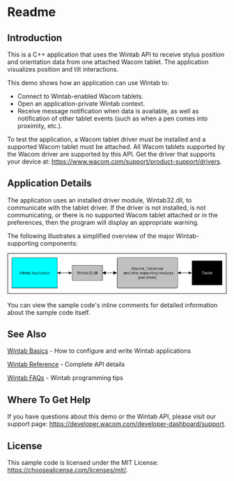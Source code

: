 # Readme

## Introduction
This is a C++ application that uses the Wintab API to receive stylus position and orientation data from one attached Wacom tablet. The application visualizes position and tilt interactions.

This demo shows how an application can use Wintab to:

* Connect to Wintab-enabled Wacom tablets.
* Open an application-private Wintab context.
* Receive message notification when data is available, as well as notification of other tablet events (such as when a pen comes into proximity, etc.).

To test the application, a Wacom tablet driver must be installed and a supported Wacom tablet must be attached. All Wacom tablets supported by the Wacom driver are supported by this API. Get the driver that supports your device at: https://www.wacom.com/support/product-support/drivers.

## Application Details
The application uses an installed driver module, Wintab32.dll, to communicate with the tablet driver.  If the driver is not installed, is not communicating, or there is no supported Wacom tablet attached or in the preferences, then the program will display an appropriate warning.

The following illustrates a simplified overview of the major Wintab-supporting components:  

![](./Media/sc-rm-tt-wintabOverview.png)

You can view the sample code's inline comments for detailed information about the sample code itself.

## See Also

[Wintab Basics](https://developer-docs.wacom.com/intuos-cintiq-business-tablets/docs/wintab-overview) - How to configure and write Wintab applications

[Wintab Reference](https://developer-docs.wacom.com/intuos-cintiq-business-tablets/docs/wintab-reference) - Complete API details

[Wintab FAQs](https://developer-support.wacom.com/hc/en-us/articles/12844524637975-Wintab) - Wintab programming tips

## Where To Get Help
If you have questions about this demo or the Wintab API, please visit our support page: https://developer.wacom.com/developer-dashboard/support.

## License
This sample code is licensed under the MIT License: https://choosealicense.com/licenses/mit/.
